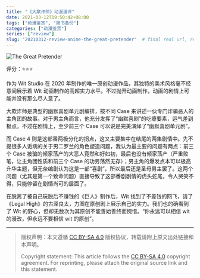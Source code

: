 ```yaml
---
title: "《大欺诈师》动漫漫评"
date: 2021-03-12T19:50:42+08:00
tags: ["动漫鉴赏", "简书备份"]
categories: ["动漫鉴赏"]
series: ["review"]
slug: "20210312-review-anime-the-great-pretender"  # final real url, recommend: start by date, follow lower case words with hyphen splitter. E.g., `20230316-text-title`
---
```


![The Great Pretender](/img/posts/9835942-02b35737c868b04d.jpeg "The Great Pretender")

评分：⭐⭐⭐

作为 Wit Studio 在 2020 年制作的唯一原创动漫作品，其独特的美术风格毫不经意间展示着 Wit 动画制作的高超实力水平。不过抛开动画制作，动画的剧情上可能并没有那么尽人意了。

大欺诈师是典型的幽默喜剧单元剧编排，按不同 Case 来讲述一伙专门诈骗恶人的主角团的故事。对于男主角而言，他充分发挥了“幽默喜剧”的吃瘪要素，运气差到极点。不过在剧情上，至少前三个 Case 可以说是完美演绎了“幽默喜剧单元剧”。

而 Case 4 则是这部番两极分化的拐点，这又主要集中在结尾的两集剧情中。先不提很多人诟病的关于男二罗兰的角色塑造问题，我认为最主要的问题有两点：前三个 Case 被骗的倾家荡产的大恶人竟然和好如初，最后也没有倾家荡产（严重败笔，让主角团性质和前三个 Case 的功劳荡然无存）；男主角的爆发点本可以极高升华主题，但无奈编剧认为这是一部“喜剧”，所以最后还是圣母男主罢了。这两个问题（尤其是第一个致命问题）直接导致了这部番剧剧情的虎头蛇尾，令人哭笑不得，只能停留在剧情尚可的层面了。

在脱离了被自己玩脱后不赚钱的《巨人》制作后，Wit 找到了不差钱的网飞，请了《Legal High》的古泽良太，力图在原创剧上展示自己的实力。我们也的确看到了 Wit 的野心，但却无数次为其原创不能善始善终而惋惜。“你永远可以相信 wit 的漫改，但永远不要相信 wit 的原创”。

---

> 版权声明：本文遵循 [CC BY-SA 4.0](https://creativecommons.org/licenses/by-sa/4.0/deed.zh) 版权协议，转载请附上原文出处链接和本声明。
>
> Copyright statement: This article follows the [CC BY-SA 4.0](https://creativecommons.org/licenses/by-sa/4.0/deed.en) copyright agreement. For reprinting, please attach the original source link and this statement.
